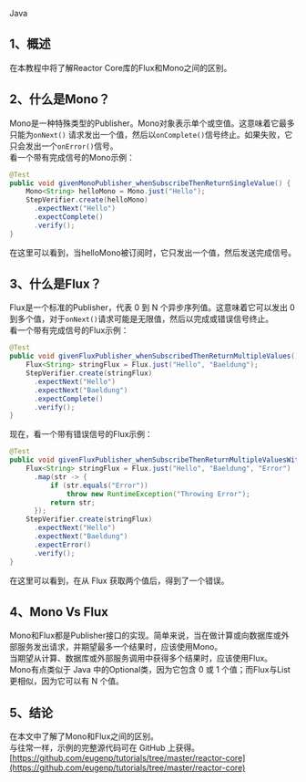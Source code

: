 Java
<a name="Kg58f"></a>
## 1、概述
在本教程中将了解Reactor Core库的Flux和Mono之间的区别。
<a name="NIfxJ"></a>
## 2、什么是Mono？
Mono是一种特殊类型的Publisher。Mono对象表示单个或空值。这意味着它最多只能为`onNext()` 请求发出一个值，然后以`onComplete()`信号终止。如果失败，它只会发出一个`onError()`信号。<br />看一个带有完成信号的Mono示例：
```java
@Test
public void givenMonoPublisher_whenSubscribeThenReturnSingleValue() {
    Mono<String> helloMono = Mono.just("Hello");
    StepVerifier.create(helloMono)
      .expectNext("Hello")
      .expectComplete()
      .verify();
}
```
在这里可以看到，当helloMono被订阅时，它只发出一个值，然后发送完成信号。
<a name="Ksdm2"></a>
## 3、什么是Flux？
Flux是一个标准的Publisher，代表 0 到 N 个异步序列值。这意味着它可以发出 0 到多个值，对于`onNext()`请求可能是无限值，然后以完成或错误信号终止。<br />看一个带有完成信号的Flux示例：
```java
@Test
public void givenFluxPublisher_whenSubscribedThenReturnMultipleValues() {
    Flux<String> stringFlux = Flux.just("Hello", "Baeldung");
    StepVerifier.create(stringFlux)
      .expectNext("Hello")
      .expectNext("Baeldung")
      .expectComplete()
      .verify();
}
```
现在，看一个带有错误信号的Flux示例：
```java
@Test
public void givenFluxPublisher_whenSubscribeThenReturnMultipleValuesWithError() {
    Flux<String> stringFlux = Flux.just("Hello", "Baeldung", "Error")
      .map(str -> {
          if (str.equals("Error"))
              throw new RuntimeException("Throwing Error");
          return str;
      });
    StepVerifier.create(stringFlux)
      .expectNext("Hello")
      .expectNext("Baeldung")
      .expectError()
      .verify();
}
```
在这里可以看到，在从 Flux 获取两个值后，得到了一个错误。
<a name="iKGWr"></a>
## 4、Mono Vs Flux
Mono和Flux都是Publisher接口的实现。简单来说，当在做计算或向数据库或外部服务发出请求，并期望最多一个结果时，应该使用Mono。<br />当期望从计算、数据库或外部服务调用中获得多个结果时，应该使用Flux。<br />Mono有点类似于 Java 中的Optional类，因为它包含 0 或 1 个值；而Flux与List更相似，因为它可以有 N 个值。
<a name="hu2jy"></a>
## 5、结论
在本文中了解了Mono和Flux之间的区别。<br />与往常一样，示例的完整源代码可在 GitHub 上获得。<br />[https://github.com/eugenp/tutorials/tree/master/reactor-core](https://github.com/eugenp/tutorials/tree/master/reactor-core)
